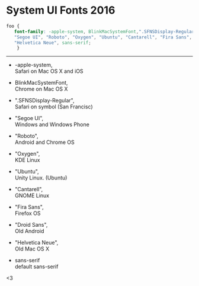 # System UI Fonts 2016
```css
foo {
   font-family: -apple-system, BlinkMacSystemFont,".SFNSDisplay-Regular",
   "Segoe UI", "Roboto", "Oxygen", "Ubuntu", "Cantarell", "Fira Sans", "Droid Sans",
   "Helvetica Neue", sans-serif;
    }
```
---
* -apple-system,  
Safari on Mac OS X and iOS

* BlinkMacSystemFont,  
Chrome on Mac OS X

* ".SFNSDisplay-Regular",  
Safari on symbol (San Francisc)

* "Segoe UI",  
Windows and Windows Phone

* "Roboto",  
Android and Chrome OS

* "Oxygen",  
KDE Linux

* "Ubuntu",  
Unity Linux. (Ubuntu)

* "Cantarell",  
GNOME Linux

* "Fira Sans",  
Firefox OS

* "Droid Sans",  
Old Android

* "Helvetica Neue",  
Old Mac OS X

* sans-serif  
default sans-serif  


<3
